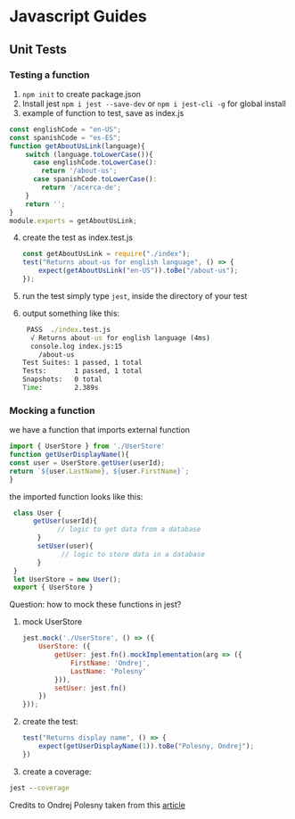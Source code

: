 Javascript Guides
========

## Unit Tests

### Testing a function
1. `npm init` to create package.json
2. Install jest `npm i jest --save-dev` or `npm i jest-cli -g` for global install
3. example of function to test, save as index.js
```javascript
const englishCode = "en-US";
const spanishCode = "es-ES";
function getAboutUsLink(language){
    switch (language.toLowerCase()){
      case englishCode.toLowerCase():
        return '/about-us';
      case spanishCode.toLowerCase():
        return '/acerca-de';
    }
    return '';
}
module.exports = getAboutUsLink;
```
4. create the test as index.test.js

   ```javascript
   const getAboutUsLink = require("./index");
   test("Returns about-us for english language", () => {
       expect(getAboutUsLink("en-US")).toBe("/about-us");
   });
   ```

   

5. run the test simply type `jest`, inside the directory of your test

6. output something like this:
    ```cmd
     PASS  ./index.test.js
      √ Returns about-us for english language (4ms)
      console.log index.js:15
        /about-us
    Test Suites: 1 passed, 1 total
    Tests:       1 passed, 1 total
    Snapshots:   0 total
    Time:        2.389s
    ```

### Mocking a function

we have a function that imports external function
   ```javascript
import { UserStore } from './UserStore'
function getUserDisplayName(){
  const user = UserStore.getUser(userId);
  return `${user.LastName}, ${user.FirstName}`;
}
   ```

the imported function looks like this:
```javascript
 class User {
      getUser(userId){
            // logic to get data from a database
       }
       setUser(user){
             // logic to store data in a database
       }
 }
 let UserStore = new User();
 export { UserStore }
```
Question: how to mock these functions in jest?
1. mock UserStore
    ```javascript
    jest.mock('./UserStore', () => ({
        UserStore: ({
            getUser: jest.fn().mockImplementation(arg => ({
                FirstName: 'Ondrej',
                LastName: 'Polesny'
            })),
            setUser: jest.fn()
        })
    }));
    ```

2. create the test:

   ``` javascript
   test("Returns display name", () => {
       expect(getUserDisplayName(1)).toBe("Polesny, Ondrej");
   })
   ```

3. create a coverage:
 ``` cmd
 jest --coverage
 ```



Credits to Ondrej Polesny taken from this [article](https://www.freecodecamp.org/news/how-to-start-unit-testing-javascript/)  